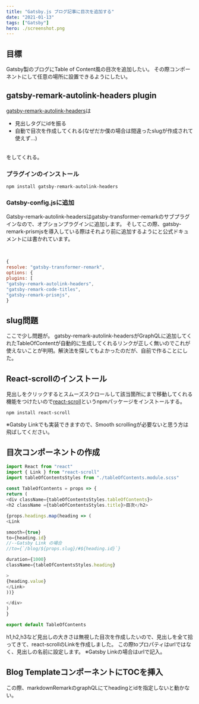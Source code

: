 ```yaml
---
title: "Gatsby.js ブログ記事に目次を追加する"
date: "2021-01-13"
tags: ["Gatsby"]
hero: ./screenshot.png
---
```


## 目標
Gatsby製のブログにTable of Content風の目次を追加したい。
その際コンポーネントにして任意の場所に設置できるようにしたい。

## gatsby-remark-autolink-headers plugin
[gatsby-remark-autolink-headers](https://www.gatsbyjs.com/plugins/gatsby-remark-autolink-headers/)は
-   見出しタグにidを振る
-   自動で目次を作成してくれる(なぜだか僕の場合は間違ったslugが作成されて使えず…)

<br/>
をしてくれる。

### プラグインのインストール

```bash:title=console
npm install gatsby-remark-autolink-headers
```

### Gatsby-config.jsに追加
Gatsby-remark-autolink-headersはgatsby-transformer-remarkのサブプラグインなので、オプションプラグインに追加します。
そしてこの際、gatsby-remark-prismjsを導入している際はそれより前に追加するようにと公式ドキュメントには書かれています。

<br/>

```js{5}:title=gatsby-config.js
{
resolve: "gatsby-transformer-remark",
options: {
plugins: [
"gatsby-remark-autolink-headers",
"gatsby-remark-code-titles",
"gatsby-remark-prismjs",
}
```

## slug問題
ここで少し問題が。
gatsby-remark-autolink-headersがGraphQLに追加してくれたTableOfContentが自動的に生成してくれるリンクが正しく無いのでこれが使えないことが判明。解決法を探してもよかったのだが、自前で作ることにした。

## React-scrollのインストール
見出しをクリックするとスムーズスクロールして該当箇所にまで移動してくれる機能をつけたいので[react-scroll](https://www.npmjs.com/package/react-scroll)というnpmパッケージをインストールする。

```bash:title=console
npm install react-scroll
```

※Gatsby Linkでも実装できますので、Smooth scrollingが必要ないと思う方は飛ばしてください。

## 目次コンポーネントの作成

```js{14,15,16}:title=tableOfContents.js
import React from "react"
import { Link } from "react-scroll"
import tableOfContentsStyles from "./tableOfContents.module.scss"
  
const TableOfContents = props => {
return (
<div className={tableOfContentsStyles.tableOfContents}>
<h2 className ={tableOfContentsStyles.title}>目次</h2>

{props.headings.map(heading => (
<Link

smooth={true}
to={heading.id}
//--Gatsby Link の場合
//to={`/blog/${props.slug}/#${heading.id}`}

duration={1000}
className={tableOfContentsStyles.heading}

>
{heading.value}
</Link>
))}

</div>
)
}

export default TableOfContents

```
h1,h2,h3など見出しの大きさは無視した目次を作成したいので、見出しを全て拾ってきて、react-scrollのLinkを作成しました。
この際toプロパティはurlではなく、見出しの名前に設定します。
※Gatsby Linkの場合はurlで記入。

## Blog TemplateコンポーネントにTOCを挿入

この際、markdownRemarkのgraphQLにてheadingとidを指定しないと動かない。